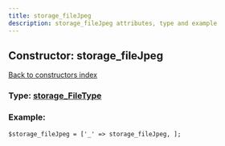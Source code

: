 ```yaml
---
title: storage_fileJpeg
description: storage_fileJpeg attributes, type and example
---
```

## Constructor: storage\_fileJpeg  
[Back to constructors index](index.md)






### Type: [storage\_FileType](../types/storage_FileType.md)


### Example:

```
$storage_fileJpeg = ['_' => storage_fileJpeg, ];
```